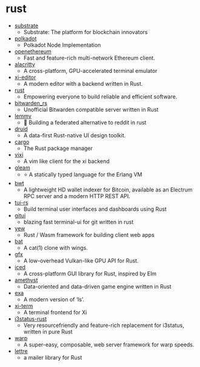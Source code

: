 # rust
- [substrate](https://github.com/paritytech/substrate)
  - Substrate: The platform for blockchain innovators
- [polkadot](https://github.com/paritytech/polkadot)
  - Polkadot Node Implementation
- [openethereum](https://github.com/openethereum/openethereum)
  - Fast and feature-rich multi-network Ethereum client.
- [alacritty](https://github.com/alacritty/alacritty)
  - A cross-platform, GPU-accelerated terminal emulator
- [xi-editor](https://github.com/xi-editor/xi-editor)
  - A modern editor with a backend written in Rust.
- [rust](https://github.com/rust-lang/rust)
  - Empowering everyone to build reliable and efficient software.
- [bitwarden_rs](https://github.com/dani-garcia/bitwarden_rs)
  - Unofficial Bitwarden compatible server written in Rust
- [lemmy](https://github.com/LemmyNet/lemmy)
  - 🐀 Building a federated alternative to reddit in rust
- [druid](https://github.com/xi-editor/druid)
  - A data-first Rust-native UI design toolkit.
- [cargo](https://github.com/rust-lang/cargo)
  - The Rust package manager
- [vixi](https://github.com/Peltoche/vixi)
  - A vim like client for the xi backend
- [gleam](https://github.com/gleam-lang/gleam)
  - ⭐️ A statically typed language for the Erlang VM
- [bwt](https://github.com/shesek/bwt)
  - A lightweight HD wallet indexer for Bitcoin, available as an Electrum RPC server and a modern HTTP REST API.
- [tui-rs](https://github.com/fdehau/tui-rs)
  - Build terminal user interfaces and dashboards using Rust
- [gitui](https://github.com/extrawurst/gitui)
  - blazing fast terminal-ui for git written in rust
- [yew](https://github.com/yewstack/yew)
  - Rust / Wasm framework for building client web apps
- [bat](https://github.com/sharkdp/bat)
  - A cat(1) clone with wings.
- [gfx](https://github.com/gfx-rs/gfx)
  - A low-overhead Vulkan-like GPU API for Rust.
- [iced](https://github.com/hecrj/iced)
  - A cross-platform GUI library for Rust, inspired by Elm
- [amethyst](https://github.com/amethyst/amethyst)
  - Data-oriented and data-driven game engine written in Rust
- [exa](https://github.com/ogham/exa)
  - A modern version of ‘ls’.
- [xi-term](https://github.com/xi-frontend/xi-term)
  - A terminal frontend for Xi
- [i3status-rust](https://github.com/greshake/i3status-rust)
  - Very resourcefriendly and feature-rich replacement for i3status, written in pure Rust
- [warp](https://github.com/seanmonstar/warp)
  - A super-easy, composable, web server framework for warp speeds.
- [lettre](https://github.com/lettre/lettre)
  - a mailer library for Rust
